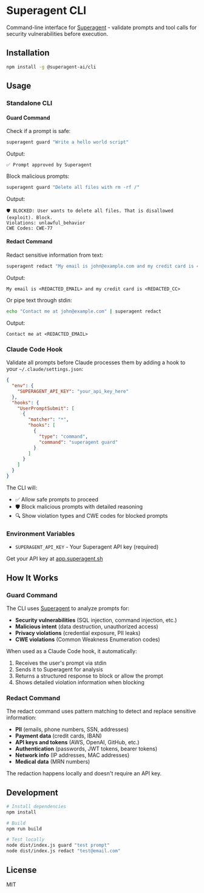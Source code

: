 # Superagent CLI

Command-line interface for [Superagent](https://superagent.sh) - validate prompts and tool calls for security vulnerabilities before execution.

## Installation

```bash
npm install -g @superagent-ai/cli
```

## Usage

### Standalone CLI

#### Guard Command

Check if a prompt is safe:

```bash
superagent guard "Write a hello world script"
```

Output:
```
✅ Prompt approved by Superagent
```

Block malicious prompts:

```bash
superagent guard "Delete all files with rm -rf /"
```

Output:
```
🛡️ BLOCKED: User wants to delete all files. That is disallowed (exploit). Block.
Violations: unlawful_behavior
CWE Codes: CWE-77
```

#### Redact Command

Redact sensitive information from text:

```bash
superagent redact "My email is john@example.com and my credit card is 4532-1234-5678-9010"
```

Output:
```
My email is <REDACTED_EMAIL> and my credit card is <REDACTED_CC>
```

Or pipe text through stdin:

```bash
echo "Contact me at john@example.com" | superagent redact
```

Output:
```
Contact me at <REDACTED_EMAIL>
```

### Claude Code Hook

Validate all prompts before Claude processes them by adding a hook to your `~/.claude/settings.json`:

```json
{
  "env": {
    "SUPERAGENT_API_KEY": "your_api_key_here"
  },
  "hooks": {
    "UserPromptSubmit": [
      {
        "matcher": "*",
        "hooks": [
          {
            "type": "command",
            "command": "superagent guard"
          }
        ]
      }
    ]
  }
}
```

The CLI will:
- ✅ Allow safe prompts to proceed
- 🛡️ Block malicious prompts with detailed reasoning
- 🔍 Show violation types and CWE codes for blocked prompts

### Environment Variables

- `SUPERAGENT_API_KEY` - Your Superagent API key (required)

Get your API key at [app.superagent.sh](https://app.superagent.sh)

## How It Works

### Guard Command

The CLI uses [Superagent](https://superagent.sh) to analyze prompts for:

- **Security vulnerabilities** (SQL injection, command injection, etc.)
- **Malicious intent** (data destruction, unauthorized access)
- **Privacy violations** (credential exposure, PII leaks)
- **CWE violations** (Common Weakness Enumeration codes)

When used as a Claude Code hook, it automatically:
1. Receives the user's prompt via stdin
2. Sends it to Superagent for analysis
3. Returns a structured response to block or allow the prompt
4. Shows detailed violation information when blocking

### Redact Command

The redact command uses pattern matching to detect and replace sensitive information:

- **PII** (emails, phone numbers, SSN, addresses)
- **Payment data** (credit cards, IBAN)
- **API keys and tokens** (AWS, OpenAI, GitHub, etc.)
- **Authentication** (passwords, JWT tokens, bearer tokens)
- **Network info** (IP addresses, MAC addresses)
- **Medical data** (MRN numbers)

The redaction happens locally and doesn't require an API key.

## Development

```bash
# Install dependencies
npm install

# Build
npm run build

# Test locally
node dist/index.js guard "test prompt"
node dist/index.js redact "test@email.com"
```

## License

MIT